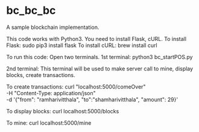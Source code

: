 # bc_bc_bc
A sample blockchain implementation.

This code works with Python3.
You need to install Flask, cURL.
To install Flask:
	sudo pip3 install flask
To install cURL:
	brew install curl

To run this code:
Open two terminals.
1st terminal:
  python3 bc_startPOS.py
 
2nd terminal:
  This terminal will be used to make server call to mine, display blocks, create transactions.
  
  To create transactions:
  curl "localhost:5000/comeOver" \
     -H "Content-Type: application/json" \
     -d '{"from": "ramharivitthala", "to":"shamharivitthala", "amount": 29}'
  
  To display blocks:
  curl localhost:5000/blocks
  
  To mine:
  curl localhost:5000/mine

